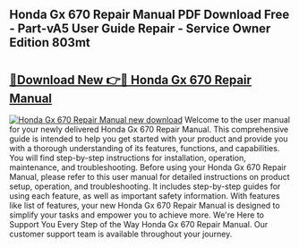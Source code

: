## Honda Gx 670 Repair Manual PDF Download Free - Part-vA5 User Guide Repair - Service Owner Edition 803mt

# <h2><a href="http://bc7901.oget.top/?id=Honda+Gx+670+Repair+Manual">🔗Download New 👉🔴 Honda Gx 670 Repair Manual</a></h2>

[![Honda Gx 670 Repair Manual new download](https://i.imgur.com/5g1atiW.png)](http://bc7901.oget.top/?id=Honda+Gx+670+Repair+Manual)
Welcome to the user manual for your newly delivered Honda Gx 670 Repair Manual. This comprehensive guide is intended to help you get started with your product and provide you with a thorough understanding of its features, functions, and capabilities. You will find step-by-step instructions for installation, operation, maintenance, and troubleshooting. Before using your Honda Gx 670 Repair Manual, please refer to this user manual for detailed instructions on product setup, operation, and troubleshooting. It includes step-by-step guides for using each feature, as well as important safety information. With features like list of features, your new Honda Gx 670 Repair Manual is designed to simplify your tasks and empower you to achieve more. We're Here to Support You Every Step of the Way Honda Gx 670 Repair Manual. Our customer support team is available throughout your journey.
